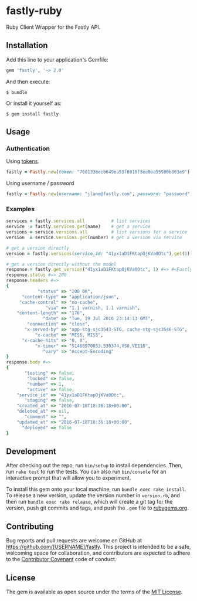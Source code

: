 # fastly-ruby

Ruby Client Wrapper for the Fastly API.

## Installation

Add this line to your application's Gemfile:

```ruby
gem 'fastly', '~> 2.0'
```

And then execute:

    $ bundle

Or install it yourself as:

    $ gem install fastly

## Usage


### Authentication

Using [tokens](https://docs.fastly.com/api/auth#tokens).

```ruby
fastly = Fastly.new(token: "7601336ecb649ea53f6016f3ee0ea55980b803e9")
```

Using username / password

```ruby
fastly = Fastly.new(username: "jlane@fastly.com", password: "password")
```


### Examples

```ruby
services = fastly.services.all          # list services
service  = fastly.services.get(name)    # get a service
versions = service.versions.all         # list versions for a service
version  = service.versions.get(number) # get a version via service

# get a version directly
version = fastly.versions(service_id: "41yx1aD1FKtapOjKVa0Dtc").get(1)

# get a version directly without the model
response = fastly.get_version("41yx1aD1FKtapOjKVa0Dtc", 1) #=> #<Fastly::Response>
response.status #=> 200
response.headers #=>
{
            "status" => "200 OK",
      "content-type" => "application/json",
     "cache-control" => "no-cache",
               "via" => "1.1 varnish, 1.1 varnish",
    "content-length" => "176",
              "date" => "Tue, 19 Jul 2016 23:14:13 GMT",
        "connection" => "close",
       "x-served-by" => "app-stg-sjc3543-STG, cache-stg-sjc3546-STG",
           "x-cache" => "MISS, MISS",
      "x-cache-hits" => "0, 0",
           "x-timer" => "S1468970053.530374,VS0,VE116",
              "vary" => "Accept-Encoding"
}
response.body #=>
{
       "testing" => false,
        "locked" => false,
        "number" => 1,
        "active" => false,
    "service_id" => "41yx1aD1FKtapOjKVa0Dtc",
       "staging" => false,
    "created_at" => "2016-07-18T18:36:18+00:00",
    "deleted_at" => nil,
       "comment" => "",
    "updated_at" => "2016-07-18T18:36:18+00:00",
      "deployed" => false
}
```


## Development

After checking out the repo, run `bin/setup` to install dependencies. Then, run `rake test` to run the tests. You can also run `bin/console` for an interactive prompt that will allow you to experiment.

To install this gem onto your local machine, run `bundle exec rake install`. To release a new version, update the version number in `version.rb`, and then run `bundle exec rake release`, which will create a git tag for the version, push git commits and tags, and push the `.gem` file to [rubygems.org](https://rubygems.org).

## Contributing

Bug reports and pull requests are welcome on GitHub at https://github.com/[USERNAME]/fastly. This project is intended to be a safe, welcoming space for collaboration, and contributors are expected to adhere to the [Contributor Covenant](http://contributor-covenant.org) code of conduct.


## License

The gem is available as open source under the terms of the [MIT License](http://opensource.org/licenses/MIT).

